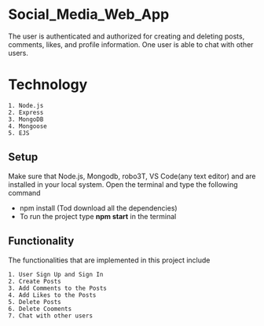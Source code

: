 # Social_Media_Web_App

The user is authenticated and authorized for creating and deleting posts,
comments, likes, and profile information. One user is able to chat with other users.

# Technology
    1. Node.js
    2. Express
    3. MongoDB
    4. Mongoose
    5. EJS

## Setup
   Make sure that Node.js, Mongodb, robo3T, VS Code(any text editor) and  are installed in your local system. 
   Open the terminal and type the following command
   * npm install (Tod download all the dependencies)
   * To run the project type **npm start** in the terminal

## Functionality
The functionalities that are implemented in this project include
    
    1. User Sign Up and Sign In
    2. Create Posts 
    3. Add Comments to the Posts
    4. Add Likes to the Posts
    5. Delete Posts
    6. Delete Cooments
    7. Chat with other users
